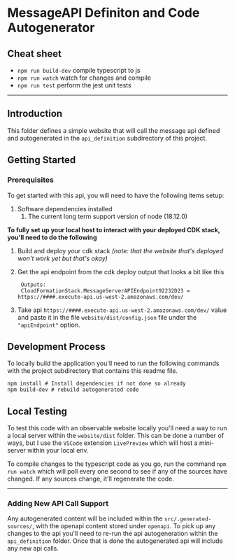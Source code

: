 # MessageAPI Definiton and Code Autogenerator

## Cheat sheet

* `npm run build-dev`   compile typescript to js
* `npm run watch`   watch for changes and compile
* `npm run test`    perform the jest unit tests

---

## Introduction

This folder defines a simple website that will call the message api defined and autogenerated in the `api_definition` subdirectory
of this project.

## Getting Started

### Prerequisites

To get started with this api, you will need to have the following items setup:

1. Software dependencies installed
    1. The current long term support version of node (18.12.0)

**To fully set up your local host to interact with your deployed CDK stack, you'll need to do the following**
1. Build and deploy your cdk stack *(note: that the website that's deployed won't work yet but that's okay)*
1. Get the api endpoint from the cdk deploy output that looks a bit like this

        Outputs:
        CloudFormationStack.MessageServerAPIEndpoint92232D23 = https://####.execute-api.us-west-2.amazonaws.com/dev/

1. Take api `https://####.execute-api.us-west-2.amazonaws.com/dev/` value and paste it in the file `website/dist/config.json` file
under the `"apiEndpoint"` option.

## Development Process

To locally build the application you'll need to run the following commands with the project subdirectory that contains
this readme file.

    npm install # Install dependencies if not done so already
    npm build-dev # rebuild autogenerated code

## Local Testing

To test this code with an observable website locally you'll need a way to run a local server within the `website/dist`
folder. This can be done a number of ways, but I use the `VSCode` extension `LivePreview` which will host a mini-server
within your local env.

To compile changes to the typescript code as you go, run the command `npm run watch` which will poll every
one second to see if any of the sources have changed. If any sources change, it'll regenerate the code.

---

### Adding New API Call Support

Any autogenerated content will be included within the `src/.generated-sources/`, with the openapi content stored under `openapi`.
To pick up any changes to the api you'll need to re-run the api autogeneration within the `api_definition` folder. Once that is
done the autogenerated api will include any new api calls.